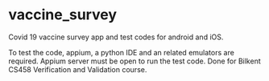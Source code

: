 # vaccine_survey
Covid 19 vaccine survey app and test codes for android and iOS.


To test the code, appium, a python IDE and an related emulators are required. Appium server must be open to run the test code.
Done for Bilkent CS458 Verification and Validation course.
